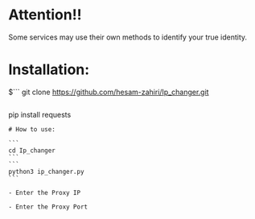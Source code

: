 # Attention‼️

Some services may use their own methods to identify your true identity.

# Installation:

$```
git clone https://github.com/hesam-zahiri/Ip_changer.git
```
```
pip install requests
````
# How to use:

```
cd Ip_changer
```
```
python3 ip_changer.py
```

- Enter the Proxy IP

- Enter the Proxy Port
